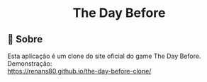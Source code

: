 <h1 align="center">The Day Before</h1>

## 📃 Sobre
Esta aplicação é um clone do site oficial do game The Day Before. <br>
Demonstração: <br>
<a href="https://renans80.github.io/netflix-clone/" target="_new">
    https://renans80.github.io/the-day-before-clone/
</a> 


